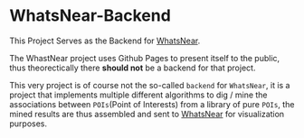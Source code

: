 # WhatsNear-Backend

This Project Serves as the Backend for [WhatsNear](https://github.com/RyanWangGit/WhatsNear).

The WhastNear project uses Github Pages to present itself to the public, thus theorectically there **should not** be a backend for that project. 

This very project is of course not the so-called `backend` for `WhatsNear`, it is a project that implements multiple different algorithms to dig / mine the associations between `POIs`(Point of Interests) from a library of pure `POIs`, the mined results are thus assembled and sent to [WhatsNear](https://github.com/RyanWangGit/WhatsNear) for visualization purposes.


